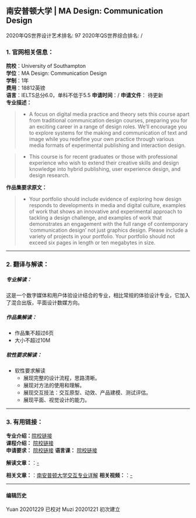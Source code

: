 ## 南安普顿大学 | MA Design: Communication Design

2020年QS世界设计艺术排名: 97
2020年QS世界综合排名: /

### 1. 官网相关信息：

**院校**：University of Southampton  
**学位**：MA Design: Communication Design  
**学制**：1年  
**费用**：18812英镑  
**语言**：IELTS总分6.0，单科不低于5.5
**申请时间**：/
**申请文件**： 待更新  
**专业描述：**   
> - A focus on digital media practice and theory sets this course apart from traditional communication design courses, preparing you for an exciting career in a range of design roles. We’ll encourage you to explore systems for the making and communication of text and image while you redefine your own practice through various media formats of experimental publishing and interaction design.

> - This course is for recent graduates or those with professional experience who wish to extend their creative skills and design knowledge into hybrid publishing, user experience design, and design research.

**作品集要求原文：**   

> - Your portfolio should include evidence of exploring how design responds to developments in media and digital culture, examples of work that shows an innovative and experimental approach to tackling a design challenge, and examples of work that demonstrates an engagement with the full range of contemporary ‘communication design’ not just graphics design. Please include a variety of projects in your portfolio. Your portfolio should not exceed six pages in length or ten megabytes in size.


---


### 2. 翻译与解读：
##### 专业解读：
这是一个数字媒体和用户体验设计结合的专业，相比常规的体验设计专业，它加入了混合出版，平面设计数媒方向。

##### 作品集解读：
- 作品集不超过6页
- 大小不超过10M  




##### 软性要求解读：
- 软性要求解读
  - 展现完整的设计流程，思路清晰。
  - 展现对方法的使用和理解。
  - 展现交互技法：交互原型、动效、产品建模、测试评估。
  - 展现平面、视觉设计的能力。



---


### 3. 有用链接：

**专业介绍：**[院校链接](https://www.southampton.ac.uk/wsa/postgraduate/taught_courses/ma_communication_design.page)  
**课程介绍：** [院校链接](https://www.southampton.ac.uk/~assets/doc/specs/2021-ma-communication-design-7818.pdf)  
**申请要求：** [院校链接](https://www.southampton.ac.uk/uni-life/international/your-country/asia/china.page#entryreqs)
**语言课：** [院校链接](https://www.southampton.ac.uk/courses/pre-sessional-language-courses.page)

**解读文章：**：[-]()  

**相关文章：**：[南安普顿大学交互专业详解](http://www.makebi.net/28518.html)
**相关视频：**：[-]()




---


#### 编辑历史
Yuan 20201229 已校对
Muzi 20201221 初次建立
